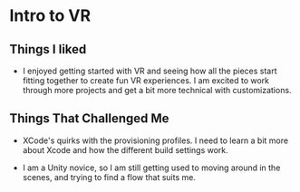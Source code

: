 # Intro to VR

## Things I liked

- I enjoyed getting started with VR and seeing how all the pieces start fitting together to create fun VR experiences. I am excited to work through more projects and get a bit more technical with customizations.

## Things That Challenged Me

- XCode's quirks with the provisioning profiles. I need to learn a bit more about Xcode and how the different build settings work.

- I am a Unity novice, so I am still getting used to moving around in the scenes, and trying to find a flow that suits me.

